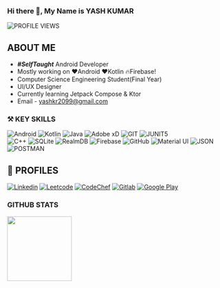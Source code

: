 ### Hi there 👋, My Name is YASH KUMAR
![PROFILE VIEWS](https://gpvc.arturio.dev/YashKr01) 

## **ABOUT ME**

- ***#SelfTaught*** Android Developer
- Mostly working on ❤️Android ❤️Kotlin 🔥Firebase!
- Computer Science Engineering Student(Final Year) 
- UI/UX Designer
- Currently learning Jetpack Compose & Ktor
- Email - yashkr2099@gmail.com
  
### **⚒️ KEY SKILLS**  

![Android](https://img.shields.io/badge/Android-3DDC84?style=for-the-badge&logo=android&logoColor=white)
![Kotlin](https://img.shields.io/badge/kotlin-%230095D5.svg?style=for-the-badge&logo=kotlin&logoColor=white)
![Java](https://img.shields.io/badge/java-%23ED8B00.svg?style=for-the-badge&logo=java&logoColor=white)
![Adobe xD](https://img.shields.io/badge/Adobe%20XD-470137?style=for-the-badge&logo=Adobe%20XD&logoColor=#FF61F6)
![GIT](https://img.shields.io/badge/GIT-E44C30?style=for-the-badge&logo=git&logoColor=white)
![JUNIT5](https://img.shields.io/badge/Junit5-25A162?style=for-the-badge&logo=junit5&logoColor=white)
</br>
![C++](https://img.shields.io/badge/C%2B%2B-00599C?style=for-the-badge&logo=c%2B%2B&logoColor=white)
![SQLite](https://img.shields.io/badge/sqlite-%2307405e.svg?style=for-the-badge&logo=sqlite&logoColor=white)
![RealmDB](https://img.shields.io/badge/Realm-39477F?style=for-the-badge&logo=realm&logoColor=white)
![Firebase](https://img.shields.io/badge/firebase-ffca28?style=for-the-badge&logo=firebase&logoColor=black)
![GitHub](https://img.shields.io/badge/github-%23121011.svg?style=for-the-badge&logo=github&logoColor=white)
![Material UI](https://img.shields.io/badge/Material%20UI-007FFF?style=for-the-badge&logo=mui&logoColor=white)
![JSON](https://img.shields.io/badge/json-5E5C5C?style=for-the-badge&logo=json&logoColor=white)
![POSTMAN](https://img.shields.io/badge/Postman-FF6C37?style=for-the-badge&logo=Postman&logoColor=white)


## 🔗 **PROFILES**

[![Linkedin](https://img.shields.io/badge/LinkedIn-0077B5?style=for-the-badge&logo=linkedin&logoColor=white)](https://www.linkedin.com/in/yash-kumar-2099/)
[![Leetcode](https://img.shields.io/badge/-LeetCode-FFA116?style=for-the-badge&logo=LeetCode&logoColor=black)](https://leetcode.com/yash_kr01/)
[![CodeChef](https://img.shields.io/badge/Codechef-%23B92B27.svg?&style=for-the-badge&logo=Codechef&logoColor=white)](https://www.codechef.com/users/yash_plus44)
[![Gitlab](https://img.shields.io/badge/GitLab-330F63?style=for-the-badge&logo=gitlab&logoColor=white)](https://gitlab.com/YashKr)
[![Google Play](https://img.shields.io/badge/Google_Play-414141?style=for-the-badge&logo=google-play&logoColor=white)](https://play.google.com/store/apps/developer?id=TechK)



### **GITHUB STATS**
<div>
 <img height="150" src="https://github-readme-stats.vercel.app/api?username=YashKr01&show_icons=true&show_owner=false&hide=contribs,issues&theme=tokyonight&count_private=true&include_all_commits=true" />
</div>


